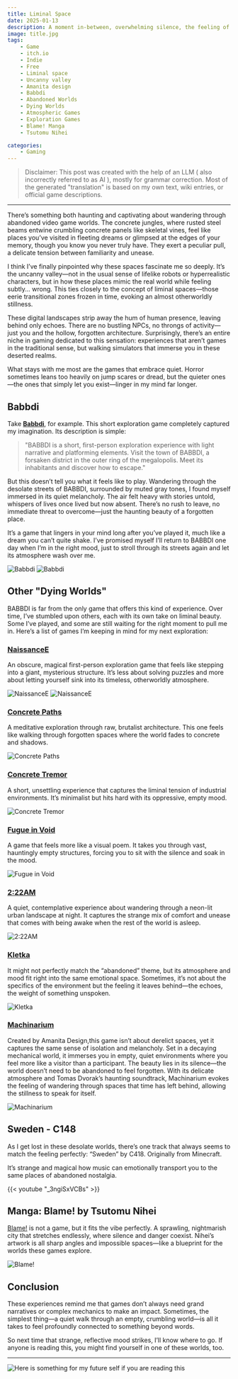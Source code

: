 ```yaml
---
title: Liminal Space
date: 2025-01-13
description: A moment in-between, overwhelming silence, the feeling of relentless solitude.
image: title.jpg
tags:
    - Game
    - itch.io
    - Indie
    - Free
    - Liminal space
    - Uncanny valley
    - Amanita design
    - Babbdi
    - Abandoned Worlds
    - Dying Worlds
    - Atmospheric Games
    - Exploration Games
    - Blame! Manga
    - Tsutomu Nihei

categories:
    - Gaming
---
```

> Disclaimer:
> This post was created with the help of an LLM ( also incorrectly referred to as AI ), mostly for grammar correction. Most of the generated "translation" is based on my own text, wiki entries, or official game descriptions.

-------------------

There’s something both haunting and captivating about wandering through abandoned video game worlds. The concrete jungles, where rusted steel beams entwine crumbling concrete panels like skeletal vines, feel like places you’ve visited in fleeting dreams or glimpsed at the edges of your memory, though you know you never truly have. They exert a peculiar pull, a delicate tension between familiarity and unease.

I think I’ve finally pinpointed why these spaces fascinate me so deeply. It’s the uncanny valley—not in the usual sense of lifelike robots or hyperrealistic characters, but in how these places mimic the real world while feeling subtly... wrong. This ties closely to the concept of liminal spaces—those eerie transitional zones frozen in time, evoking an almost otherworldly stillness.

These digital landscapes strip away the hum of human presence, leaving behind only echoes. There are no bustling NPCs, no throngs of activity—just you and the hollow, forgotten architecture. Surprisingly, there’s an entire niche in gaming dedicated to this sensation: experiences that aren’t games in the traditional sense, but walking simulators that immerse you in these deserted realms.

What stays with me most are the games that embrace quiet. Horror sometimes leans too heavily on jump scares or dread, but the quieter ones—the ones that simply let you exist—linger in my mind far longer.

## Babbdi
Take <b>[Babbdi](https://lemaitre-bros.itch.io/babbdi)</b>, for example. This short exploration game completely captured my imagination. Its description is simple:

> "BABBDI is a short, first-person exploration experience with light narrative and platforming elements.   Visit the town of BABBDI, a forsaken district in the outer ring of the megalopolis. Meet its inhabitants and discover how to escape."

But this doesn’t tell you what it feels like to play. Wandering through the desolate streets of BABBDI, surrounded by muted gray tones, I found myself immersed in its quiet melancholy. The air felt heavy with stories untold, whispers of lives once lived but now absent. There’s no rush to leave, no immediate threat to overcome—just the haunting beauty of a forgotten place.

It’s a game that lingers in your mind long after you’ve played it, much like a dream you can’t quite shake. I’ve promised myself I’ll return to BABBDI one day when I’m in the right mood, just to stroll through its streets again and let its atmosphere wash over me.

![Babbdi](3.png)
![Babbdi](9.png)

## Other "Dying Worlds"

BABBDI is far from the only game that offers this kind of experience. Over time, I’ve stumbled upon others, each with its own take on liminal beauty. Some I’ve played, and some are still waiting for the right moment to pull me in. Here’s a list of games I’m keeping in mind for my next exploration:

### [NaissanceE](https://store.steampowered.com/app/265690/NaissanceE/)

An obscure, magical first-person exploration game that feels like stepping into a giant, mysterious structure. It’s less about solving puzzles and more about letting yourself sink into its timeless, otherworldly atmosphere.

![NaissanceE](10.png) ![NaissanceE](10.jpg)

### [Concrete Paths](https://eugenio-lopez.itch.io/concrete-paths)
A meditative exploration through raw, brutalist architecture. This one feels like walking through forgotten spaces where the world fades to concrete and shadows.

![Concrete Paths ](8.jpg)

### [Concrete Tremor](https://mikeklubnika.itch.io/concrete-tremor)
A short, unsettling experience that captures the liminal tension of industrial environments. It’s minimalist but hits hard with its oppressive, empty mood.

![Concrete Tremor](7.png)

### [Fugue in Void](https://moshelinke.itch.io/fugue-in-void)
A game that feels more like a visual poem. It takes you through vast, hauntingly empty structures, forcing you to sit with the silence and soak in the mood.

![Fugue in Void](5.png)

### [2:22AM](https://umbrella-isle.itch.io/222am)
A quiet, contemplative experience about wandering through a neon-lit urban landscape at night. It captures the strange mix of comfort and unease that comes with being awake when the rest of the world is asleep.

![2:22AM](4.png)

### [Kletka](https://store.steampowered.com/app/1699480/KLETKA/)

It might not perfectly match the “abandoned” theme, but its atmosphere and mood fit right into the same emotional space. Sometimes, it’s not about the specifics of the environment but the feeling it leaves behind—the echoes, the weight of something unspoken.

![Kletka](15.jpg)

### [Machinarium](https://amanita-design.net/games/machinarium.html)
 Created by Amanita Design,this game isn’t about derelict spaces, yet it captures the same sense of isolation and melancholy. Set in a decaying mechanical world, it immerses you in empty, quiet environments where you feel more like a visitor than a participant. The beauty lies in its silence—the world doesn’t need to be abandoned to feel forgotten. With its delicate atmosphere and Tomas Dvorak’s haunting soundtrack, Machinarium evokes the feeling of wandering through spaces that time has left behind, allowing the stillness to speak for itself.

![Machinarium](1.png)

## Sweden - C148

As I get lost in these desolate worlds, there’s one track that always seems to match the feeling perfectly: “Sweden” by C418. Originally from Minecraft.

It’s strange and magical how music can emotionally transport you to the same places of abandoned nostalgia.


{{< youtube "_3ngiSxVCBs" >}}

## Manga: Blame! by Tsutomu Nihei
[Blame!](https://w9.blame-manga.com/) is not a game, but it fits the vibe perfectly. A sprawling, nightmarish city that stretches endlessly, where silence and danger coexist. Nihei’s artwork is all sharp angles and impossible spaces—like a blueprint for the worlds these games explore.

![Blame!](11.png)

## Conclusion

These experiences remind me that games don’t always need grand narratives or complex mechanics to make an impact. Sometimes, the simplest thing—a quiet walk through an empty, crumbling world—is all it takes to feel profoundly connected to something beyond words.

So next time that strange, reflective mood strikes, I’ll know where to go. If anyone is reading this, you might find yourself in one of these worlds, too.

-------------------


![Here is something for my future self if you are reading this](13.png)
